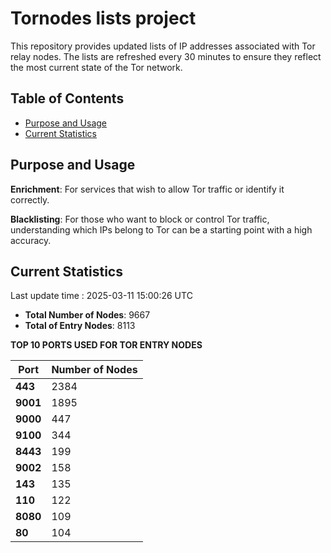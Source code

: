 # Tornodes lists project

This repository provides updated lists of IP addresses associated with Tor relay nodes. The lists are refreshed every 30 minutes to ensure they reflect the most current state of the Tor network.

## Table of Contents

- [Purpose and Usage](#purpose-and-usage)
- [Current Statistics](#current-statistics)


## Purpose and Usage

**Enrichment**: For services that wish to allow Tor traffic or identify it correctly.

**Blacklisting**: For those who want to block or control Tor traffic, understanding which IPs belong to Tor can be a starting point with a high accuracy.

## Current Statistics

Last update time : 2025-03-11 15:00:26 UTC

- **Total Number of Nodes**: 9667
- **Total of Entry Nodes**: 8113

**TOP 10 PORTS USED FOR TOR ENTRY NODES**

| **Port** | **Number of Nodes** |
|------|-----------------|
| **443**   | 2384  |
| **9001**   | 1895  |
| **9000**   | 447  |
| **9100**   | 344  |
| **8443**   | 199  |
| **9002**   | 158  |
| **143**   | 135  |
| **110**   | 122  |
| **8080**   | 109  |
| **80**   | 104  |


